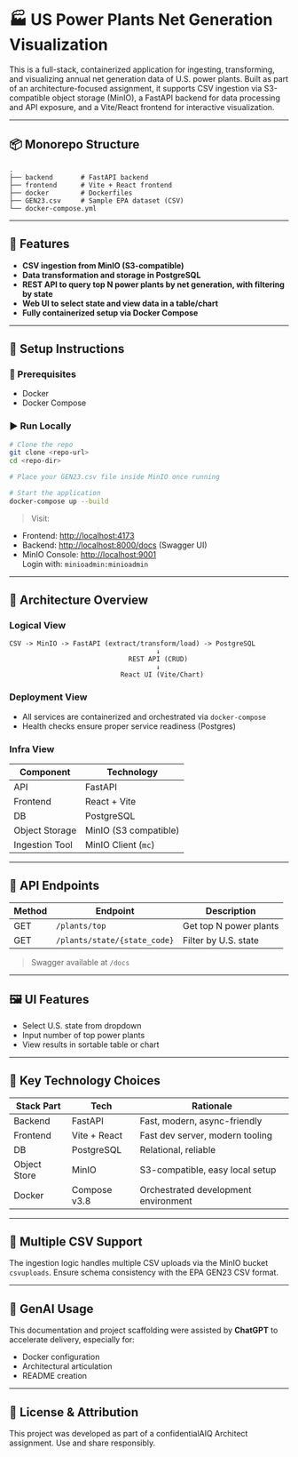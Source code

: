 
# 🏭 US Power Plants Net Generation Visualization

This is a full-stack, containerized application for ingesting, transforming, and visualizing annual net generation data of U.S. power plants. Built as part of an architecture-focused assignment, it supports CSV ingestion via S3-compatible object storage (MinIO), a FastAPI backend for data processing and API exposure, and a Vite/React frontend for interactive visualization.

---

## 📦 Monorepo Structure

```
.
├── backend       # FastAPI backend
├── frontend      # Vite + React frontend
├── docker        # Dockerfiles
├── GEN23.csv     # Sample EPA dataset (CSV)
└── docker-compose.yml
```

---

## 🚀 Features

- **CSV ingestion from MinIO (S3-compatible)**
- **Data transformation and storage in PostgreSQL**
- **REST API to query top N power plants by net generation, with filtering by state**
- **Web UI to select state and view data in a table/chart**
- **Fully containerized setup via Docker Compose**

---

## 🔧 Setup Instructions

### 🔁 Prerequisites

- Docker
- Docker Compose

### ▶️ Run Locally

```bash
# Clone the repo
git clone <repo-url>
cd <repo-dir>

# Place your GEN23.csv file inside MinIO once running

# Start the application
docker-compose up --build
```

> Visit:
- Frontend: [http://localhost:4173](http://localhost:4173)
- Backend: [http://localhost:8000/docs](http://localhost:8000/docs) (Swagger UI)
- MinIO Console: [http://localhost:9001](http://localhost:9001)  
  Login with: `minioadmin:minioadmin`

---

## 🌉 Architecture Overview

### Logical View

```
CSV -> MinIO -> FastAPI (extract/transform/load) -> PostgreSQL
                                     ↓
                              REST API (CRUD)
                                     ↓
                            React UI (Vite/Chart)
```

### Deployment View

- All services are containerized and orchestrated via `docker-compose`
- Health checks ensure proper service readiness (Postgres)

### Infra View

| Component  | Technology   |
|------------|--------------|
| API        | FastAPI      |
| Frontend   | React + Vite |
| DB         | PostgreSQL   |
| Object Storage | MinIO (S3 compatible) |
| Ingestion Tool | MinIO Client (`mc`) |

---

## 🧠 API Endpoints

| Method | Endpoint | Description |
|--------|----------|-------------|
| GET | `/plants/top` | Get top N power plants |
| GET | `/plants/state/{state_code}` | Filter by U.S. state |

> Swagger available at `/docs`

---

## 🖼️ UI Features

- Select U.S. state from dropdown
- Input number of top power plants
- View results in sortable table or chart

---

## 🧠 Key Technology Choices

| Stack Part | Tech | Rationale |
|------------|------|-----------|
| Backend | FastAPI | Fast, modern, async-friendly |
| Frontend | Vite + React | Fast dev server, modern tooling |
| DB | PostgreSQL | Relational, reliable |
| Object Store | MinIO | S3-compatible, easy local setup |
| Docker | Compose v3.8 | Orchestrated development environment |

---

## 📂 Multiple CSV Support

The ingestion logic handles multiple CSV uploads via the MinIO bucket `csvuploads`. Ensure schema consistency with the EPA GEN23 CSV format.

---

## 🤖 GenAI Usage

This documentation and project scaffolding were assisted by **ChatGPT** to accelerate delivery, especially for:

- Docker configuration
- Architectural articulation
- README creation

---

## 📝 License & Attribution

This project was developed as part of a confidentialAIQ Architect assignment. Use and share responsibly.
